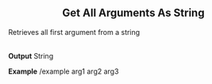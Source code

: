 <h2 style="text-align:center;"> Get All Arguments As String</h2>

Retrieves all first argument from a string  
<br>

**Output**
String 
<br>

**Example**
/example arg1 arg2 arg3
